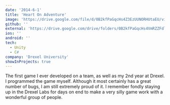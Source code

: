```yaml
---
date: '2014-6-1'
title: 'Heart On Adventure'
image: 'https://drive.google.com/file/d/0B2kfPaGqcHs4Z3EzUUNORHUtaEU/view?usp=share_link&resourcekey=0-oNaAqoybkP2-DxQlDcWacw'
github: ''
external: 'https://drive.google.com/drive/folders/0B2kfPaGqcHs4VmRZZFdlRDlqR0U?resourcekey=0-tmfR7GDNQmT24i25c1hlJw&usp=sharing'
ios: ''
android: ''
tech:
  - Unity
  - C#
company: 'Drexel University'
showInProjects: true
---
```


The first game I ever developed on a team, as well as my 2nd year at Drexel. I programmed the game myself. Although it most certainly has a great number of bugs, I am still extremely proud of it. I remember fondly staying up in the Drexel Labs for days on end to make a very silly game work with a wonderful group of people.
